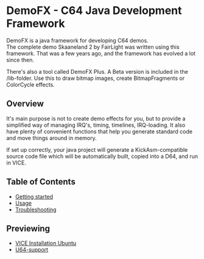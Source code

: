 # DemoFX - C64 Java Development Framework

DemoFX is a java framework for developing C64 demos.  
The complete demo Skaaneland 2 by FairLight was written using this framework. That was a few years ago, and the framework has evolved a lot since then. 

There's also a tool called DemoFX Plus. A Beta version is included in the /lib-folder. Use this to draw bitmap images, create BitmapFragments or ColorCycle effects.


## Overview

It's main purpose is not to create demo effects for you, but to provide a simplified way of managing IRQ's, timing, timelines, IRQ-loading. It also have plenty of convenient functions that help you generate standard code and move things around in memory.  

If set up correctly, your java project will generate a KickAsm-compatible source code file which will be automatically built, copied into a D64, and run in VICE.


## Table of Contents

- [Getting started](docs/getting-started.md)
- [Usage](docs/usage.md)
- [Troubleshooting](docs/troubleshooting.md)

## Previewing 

- [VICE Installation Ubuntu](docs/vice-ubuntu.md)
- [U64-support](docs/u64.md)
